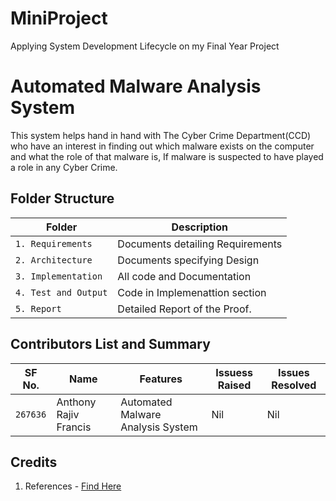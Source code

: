 # MiniProject
Applying System Development Lifecycle on my Final Year Project

# Automated Malware Analysis System 
This system helps hand in hand with The Cyber Crime Department(CCD) who have an interest in finding out which malware exists on the computer and what the role of that malware is, If malware is suspected to have played a role in any Cyber Crime.

## Folder Structure
Folder             | Description
-------------------| -----------------------------------------
`1. Requirements`   | Documents detailing Requirements
`2. Architecture`         | Documents specifying Design
`3. Implementation` | All code and Documentation
`4. Test and Output`      | Code in Implemenattion section
`5. Report`    | Detailed Report of the Proof.

## Contributors List and Summary

SF No. |  Name   |    Features    | Issuess Raised |Issues Resolved
-------|---------|----------------|----------------|---------------
`267636` | Anthony Rajiv Francis  |  Automated Malware Analysis System   | Nil     | Nil       


## Credits

1. References - [Find Here]()
